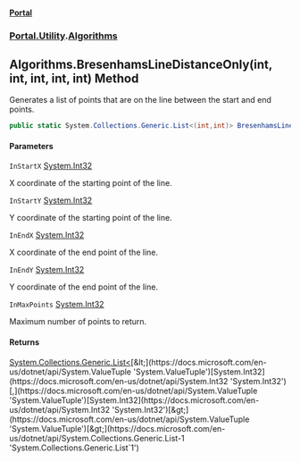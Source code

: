 #### [Portal](index.md 'index')
### [Portal.Utility](Portal.Utility.md 'Portal.Utility').[Algorithms](Algorithms.md 'Portal.Utility.Algorithms')

## Algorithms.BresenhamsLineDistanceOnly(int, int, int, int, int) Method

Generates a list of points that are on the line between the start and end points.

```csharp
public static System.Collections.Generic.List<(int,int)> BresenhamsLineDistanceOnly(int InStartX, int InStartY, int InEndX, int InEndY, int InMaxPoints);
```
#### Parameters

<a name='Portal.Utility.Algorithms.BresenhamsLineDistanceOnly(int,int,int,int,int).InStartX'></a>

`InStartX` [System.Int32](https://docs.microsoft.com/en-us/dotnet/api/System.Int32 'System.Int32')

X coordinate of the starting point of the line.

<a name='Portal.Utility.Algorithms.BresenhamsLineDistanceOnly(int,int,int,int,int).InStartY'></a>

`InStartY` [System.Int32](https://docs.microsoft.com/en-us/dotnet/api/System.Int32 'System.Int32')

Y coordinate of the starting point of the line.

<a name='Portal.Utility.Algorithms.BresenhamsLineDistanceOnly(int,int,int,int,int).InEndX'></a>

`InEndX` [System.Int32](https://docs.microsoft.com/en-us/dotnet/api/System.Int32 'System.Int32')

X coordinate of the end point of the line.

<a name='Portal.Utility.Algorithms.BresenhamsLineDistanceOnly(int,int,int,int,int).InEndY'></a>

`InEndY` [System.Int32](https://docs.microsoft.com/en-us/dotnet/api/System.Int32 'System.Int32')

Y coordinate of the end point of the line.

<a name='Portal.Utility.Algorithms.BresenhamsLineDistanceOnly(int,int,int,int,int).InMaxPoints'></a>

`InMaxPoints` [System.Int32](https://docs.microsoft.com/en-us/dotnet/api/System.Int32 'System.Int32')

Maximum number of points to return.

#### Returns
[System.Collections.Generic.List&lt;](https://docs.microsoft.com/en-us/dotnet/api/System.Collections.Generic.List-1 'System.Collections.Generic.List`1')[&lt;](https://docs.microsoft.com/en-us/dotnet/api/System.ValueTuple 'System.ValueTuple')[System.Int32](https://docs.microsoft.com/en-us/dotnet/api/System.Int32 'System.Int32')[,](https://docs.microsoft.com/en-us/dotnet/api/System.ValueTuple 'System.ValueTuple')[System.Int32](https://docs.microsoft.com/en-us/dotnet/api/System.Int32 'System.Int32')[&gt;](https://docs.microsoft.com/en-us/dotnet/api/System.ValueTuple 'System.ValueTuple')[&gt;](https://docs.microsoft.com/en-us/dotnet/api/System.Collections.Generic.List-1 'System.Collections.Generic.List`1')